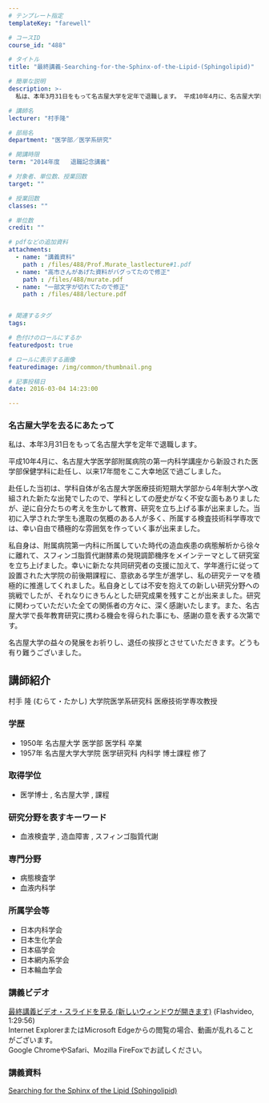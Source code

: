 ```yaml
---
# テンプレート指定
templateKey: "farewell"

# コースID
course_id: "488"

# タイトル
title: "最終講義-Searching-for-the-Sphinx-of-the-Lipid-(Sphingolipid)"

# 簡単な説明
description: >-
  私は、本年3月31日をもって名古屋大学を定年で退職します。 平成10年4月に、名古屋大学医学部附属病院の第一内科学講座から新設された医学部保健学科に赴任し、以来17年間をここ大幸地区で過ごしま...

# 講師名
lecturer: "村手隆"

# 部局名
department: "医学部／医学系研究"

# 開講時限
term: "2014年度	退職記念講義"

# 対象者、単位数、授業回数
target: ""

# 授業回数
classes: ""

# 単位数
credit: ""

# pdfなどの追加資料
attachments: 
  - name: "講義資料" 
    path : /files/488/Prof.Murate_lastlecture#1.pdf
  - name: "高市さんがあげた資料がバグってたので修正" 
    path : /files/488/murate.pdf
  - name: "一部文字が切れてたので修正" 
    path : /files/488/lecture.pdf


# 関連するタグ
tags:

# 色付けのロールにするか
featuredpost: true

# ロールに表示する画像
featuredimage: /img/common/thumbnail.png

# 記事投稿日
date: 2016-03-04 14:23:00

---
```

### 名古屋大学を去るにあたって

私は、本年3月31日をもって名古屋大学を定年で退職します。 

平成10年4月に、名古屋大学医学部附属病院の第一内科学講座から新設された医学部保健学科に赴任し、以来17年間をここ大幸地区で過ごしました。 

赴任した当初は、学科自体が名古屋大学医療技術短期大学部から4年制大学へ改組された新たな出発でしたので、学科としての歴史がなく不安な面もありましたが、逆に自分たちの考えを生かして教育、研究を立ち上げる事が出来ました。当初に入学された学生も進取の気概のある人が多く、所属する検査技術科学専攻では、幸い自由で積極的な雰囲気を作っていく事が出来ました。 

私自身は、附属病院第一内科に所属していた時代の造血疾患の病態解析から徐々に離れて、スフィンゴ脂質代謝酵素の発現調節機序をメインテーマとして研究室を立ち上げました。幸いに新たな共同研究者の支援に加えて、学年進行に従って設置された大学院の前後期課程に、意欲ある学生が進学し、私の研究テーマを積極的に推進してくれました。私自身としては不安を抱えての新しい研究分野への挑戦でしたが、それなりにきちんとした研究成果を残すことが出来ました。研究に関わっていただいた全ての関係者の方々に、深く感謝いたします。また、名古屋大学で長年教育研究に携わる機会を得られた事にも、感謝の意を表する次第です。 

名古屋大学の益々の発展をお祈りし、退任の挨拶とさせていただきます。どうも有り難うございました。
## 講師紹介

村手 隆 (むらて・たかし) 大学院医学系研究科 医療技術学専攻教授 

### 学歴

  * 1950年 名古屋大学 医学部 医学科 卒業
  * 1957年 名古屋大学大学院 医学研究科 内科学 博士課程 修了 

### 取得学位

  * 医学博士 , 名古屋大学 , 課程

### 研究分野を表すキーワード

  * 血液検査学 , 造血障害 , スフィンゴ脂質代謝 

### 専門分野

  * 病態検査学 
  * 血液内科学 

### 所属学会等

  * 日本内科学会 
  * 日本生化学会
  * 日本癌学会
  * 日本網内系学会
  * 日本輪血学会
### 講義ビデオ

[最終講義ビデオ・スライドを見る (新しいウィンドウが開きます)](http://nuvideo.media.nagoya-u.ac.jp/embed/52a5260040dc33592742ac357ad3fd81623b9b86) (Flashvideo, 1:29:56)  
Internet ExplorerまたはMicrosoft Edgeからの閲覧の場合、動画が乱れることがございます。  
Google ChromeやSafari、Mozilla FireFoxでお試しください。 

### 講義資料


[Searching for the Sphinx of the Lipid (Sphingolipid)](/files/488/lecture.pdf) 
